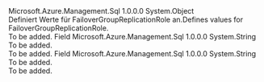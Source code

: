 <Type Name="FailoverGroupReplicationRole" FullName="Microsoft.Azure.Management.Sql.Models.FailoverGroupReplicationRole">
  <TypeSignature Language="C#" Value="public static class FailoverGroupReplicationRole" />
  <TypeSignature Language="ILAsm" Value=".class public auto ansi abstract sealed beforefieldinit FailoverGroupReplicationRole extends System.Object" />
  <TypeSignature Language="DocId" Value="T:Microsoft.Azure.Management.Sql.Models.FailoverGroupReplicationRole" />
  <TypeSignature Language="VB.NET" Value="Public Class FailoverGroupReplicationRole" />
  <TypeSignature Language="F#" Value="type FailoverGroupReplicationRole = class" />
  <AssemblyInfo>
    <AssemblyName>Microsoft.Azure.Management.Sql</AssemblyName>
    <AssemblyVersion>1.0.0.0</AssemblyVersion>
  </AssemblyInfo>
  <Base>
    <BaseTypeName>System.Object</BaseTypeName>
  </Base>
  <Interfaces />
  <Docs>
    <summary>
            <span data-ttu-id="1a49c-101">Definiert Werte für FailoverGroupReplicationRole an.</span><span class="sxs-lookup"><span data-stu-id="1a49c-101">Defines values for FailoverGroupReplicationRole.</span></span>
            </summary>
    <remarks>To be added.</remarks>
  </Docs>
  <Members>
    <Member MemberName="Primary">
      <MemberSignature Language="C#" Value="public const string Primary;" />
      <MemberSignature Language="ILAsm" Value=".field public static literal string Primary" />
      <MemberSignature Language="DocId" Value="F:Microsoft.Azure.Management.Sql.Models.FailoverGroupReplicationRole.Primary" />
      <MemberSignature Language="VB.NET" Value="Public Const Primary As String " />
      <MemberSignature Language="F#" Value="val mutable Primary : string" Usage="Microsoft.Azure.Management.Sql.Models.FailoverGroupReplicationRole.Primary" />
      <MemberType>Field</MemberType>
      <AssemblyInfo>
        <AssemblyName>Microsoft.Azure.Management.Sql</AssemblyName>
        <AssemblyVersion>1.0.0.0</AssemblyVersion>
      </AssemblyInfo>
      <ReturnValue>
        <ReturnType>System.String</ReturnType>
      </ReturnValue>
      <Docs>
        <summary>To be added.</summary>
        <remarks>To be added.</remarks>
      </Docs>
    </Member>
    <Member MemberName="Secondary">
      <MemberSignature Language="C#" Value="public const string Secondary;" />
      <MemberSignature Language="ILAsm" Value=".field public static literal string Secondary" />
      <MemberSignature Language="DocId" Value="F:Microsoft.Azure.Management.Sql.Models.FailoverGroupReplicationRole.Secondary" />
      <MemberSignature Language="VB.NET" Value="Public Const Secondary As String " />
      <MemberSignature Language="F#" Value="val mutable Secondary : string" Usage="Microsoft.Azure.Management.Sql.Models.FailoverGroupReplicationRole.Secondary" />
      <MemberType>Field</MemberType>
      <AssemblyInfo>
        <AssemblyName>Microsoft.Azure.Management.Sql</AssemblyName>
        <AssemblyVersion>1.0.0.0</AssemblyVersion>
      </AssemblyInfo>
      <ReturnValue>
        <ReturnType>System.String</ReturnType>
      </ReturnValue>
      <Docs>
        <summary>To be added.</summary>
        <remarks>To be added.</remarks>
      </Docs>
    </Member>
  </Members>
</Type>